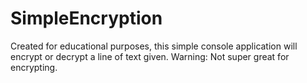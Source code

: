 # SimpleEncryption
Created for educational purposes, this simple console application will encrypt or decrypt a line of text given. 
Warning: Not super great for encrypting.
